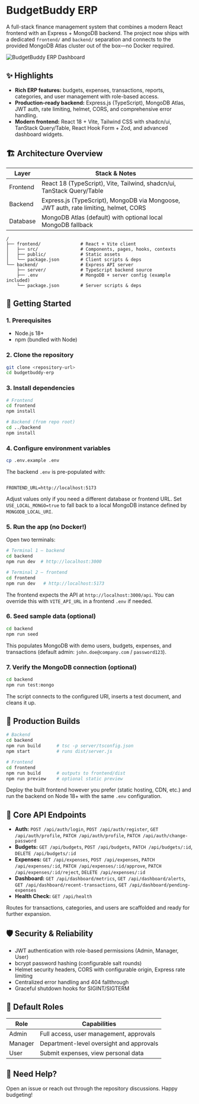 # BudgetBuddy ERP

A full-stack finance management system that combines a modern React frontend with an Express + MongoDB backend. The project now ships with a dedicated `frontend/` and `backend/` separation and connects to the provided MongoDB Atlas cluster out of the box—no Docker required.

![BudgetBuddy ERP Dashboard](https://github.com/user-attachments/assets/c8d497fe-451a-4993-b64b-8d40f1978fde)

## ✨ Highlights
- **Rich ERP features:** budgets, expenses, transactions, reports, categories, and user management with role-based access.
- **Production-ready backend:** Express.js (TypeScript), MongoDB Atlas, JWT auth, rate limiting, helmet, CORS, and comprehensive error handling.
- **Modern frontend:** React 18 + Vite, Tailwind CSS with shadcn/ui, TanStack Query/Table, React Hook Form + Zod, and advanced dashboard widgets.


## 🏗️ Architecture Overview
| Layer     | Stack & Notes |
|-----------|---------------|
| Frontend  | React 18 (TypeScript), Vite, Tailwind, shadcn/ui, TanStack Query/Table |
| Backend   | Express.js (TypeScript), MongoDB via Mongoose, JWT auth, rate limiting, helmet, CORS |
| Database  | MongoDB Atlas (default) with optional local MongoDB fallback |

```
/
├── frontend/               # React + Vite client
│   ├── src/                # Components, pages, hooks, contexts
│   ├── public/             # Static assets
│   └── package.json        # Client scripts & deps
└── backend/                # Express API server
    ├── server/             # TypeScript backend source
    ├── .env                # MongoDB + server config (example included)
    └── package.json        # Server scripts & deps
```

## 🚀 Getting Started
### 1. Prerequisites
- Node.js 18+
- npm (bundled with Node)

### 2. Clone the repository
```bash
git clone <repository-url>
cd budgetbuddy-erp
```

### 3. Install dependencies
```bash
# Frontend
cd frontend
npm install

# Backend (from repo root)
cd ../backend
npm install
```

### 4. Configure environment variables
```bash
cp .env.example .env
```
The backend `.env` is pre-populated with:
```

FRONTEND_URL=http://localhost:5173
```
Adjust values only if you need a different database or frontend URL. Set `USE_LOCAL_MONGO=true` to fall back to a local MongoDB instance defined by `MONGODB_LOCAL_URI`.

### 5. Run the app (no Docker!)
Open two terminals:

```bash
# Terminal 1 – backend
cd backend
npm run dev  # http://localhost:3000

# Terminal 2 – frontend
cd frontend
npm run dev   # http://localhost:5173
```
The frontend expects the API at `http://localhost:3000/api`. You can override this with `VITE_API_URL` in a frontend `.env` if needed.

### 6. Seed sample data (optional)
```bash
cd backend
npm run seed
```
This populates MongoDB with demo users, budgets, expenses, and transactions (default admin: `john.doe@company.com` / `password123`).

### 7. Verify the MongoDB connection (optional)
```bash
cd backend
npm run test:mongo
```
The script connects to the configured URI, inserts a test document, and cleans it up.

## 🔧 Production Builds
```bash
# Backend
cd backend
npm run build      # tsc -p server/tsconfig.json
npm start          # runs dist/server.js

# Frontend
cd frontend
npm run build      # outputs to frontend/dist
npm run preview    # optional static preview
```
Deploy the built frontend however you prefer (static hosting, CDN, etc.) and run the backend on Node 18+ with the same `.env` configuration.

## 📡 Core API Endpoints
- **Auth:** `POST /api/auth/login`, `POST /api/auth/register`, `GET /api/auth/profile`, `PATCH /api/auth/profile`, `PATCH /api/auth/change-password`
- **Budgets:** `GET /api/budgets`, `POST /api/budgets`, `PATCH /api/budgets/:id`, `DELETE /api/budgets/:id`
- **Expenses:** `GET /api/expenses`, `POST /api/expenses`, `PATCH /api/expenses/:id`, `PATCH /api/expenses/:id/approve`, `PATCH /api/expenses/:id/reject`, `DELETE /api/expenses/:id`
- **Dashboard:** `GET /api/dashboard/metrics`, `GET /api/dashboard/alerts`, `GET /api/dashboard/recent-transactions`, `GET /api/dashboard/pending-expenses`
- **Health Check:** `GET /api/health`

Routes for transactions, categories, and users are scaffolded and ready for further expansion.

## 🛡️ Security & Reliability
- JWT authentication with role-based permissions (Admin, Manager, User)
- bcrypt password hashing (configurable salt rounds)
- Helmet security headers, CORS with configurable origin, Express rate limiting
- Centralized error handling and 404 fallthrough
- Graceful shutdown hooks for SIGINT/SIGTERM

## 👥 Default Roles
| Role   | Capabilities |
|--------|--------------|
| Admin  | Full access, user management, approvals |
| Manager| Department-level oversight and approvals |
| User   | Submit expenses, view personal data |

## 🙌 Need Help?
Open an issue or reach out through the repository discussions. Happy budgeting!
